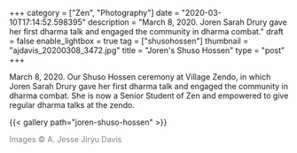 +++
category = ["Zen", "Photography"]
date = "2020-03-10T17:14:52.598395"
description = "March 8, 2020. Joren Sarah Drury gave her first dharma talk and engaged the community in dharma combat."
draft = false
enable_lightbox = true
tag = ["shusohossen"]
thumbnail = "ajdavis_20200308_3472.jpg"
title = "Joren's Shuso Hossen"
type = "post"
+++

March 8, 2020. Our Shuso Hossen ceremony at Village Zendo, in which Joren Sarah Drury gave her first dharma talk and engaged the community in dharma combat. She is now a Senior Student of Zen and empowered to give regular dharma talks at the zendo.

{{< gallery path="joren-shuso-hossen" >}}

<span style="color: gray">Images &copy; A. Jesse Jiryu Davis</span>
